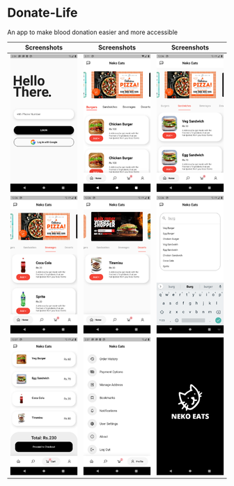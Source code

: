 # Donate-Life
 An app to make blood donation easier and more accessible

Screenshots               |  Screenshots  |  Screenshots
:-------------------------:|:-------------------------:|:-------------------------:
![](https://github.com/nrd26/Neko-Eats/blob/main/screenshots/1.png?raw=true)|![](https://github.com/nrd26/Neko-Eats/blob/main/screenshots/2.png?raw=true)|![](https://github.com/nrd26/Neko-Eats/blob/main/screenshots/3.png?raw=true)
![](https://github.com/nrd26/Neko-Eats/blob/main/screenshots/4.png?raw=true)|![](https://github.com/nrd26/Neko-Eats/blob/main/screenshots/5.png?raw=true)|![](https://github.com/nrd26/Neko-Eats/blob/main/screenshots/6.png?raw=true)
![](https://github.com/nrd26/Neko-Eats/blob/main/screenshots/7.png?raw=true)|![](https://github.com/nrd26/Neko-Eats/blob/main/screenshots/8.png?raw=true)|![](https://github.com/nrd26/Neko-Eats/blob/main/screenshots/9.png?raw=true)

